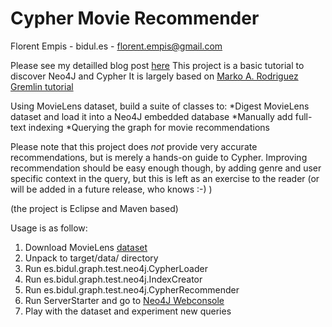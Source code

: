 Cypher Movie Recommender
========================
Florent Empis - bidul.es - florent.empis@gmail.com

Please see my detailled blog post [here](http://blog.bidul.es/post/2012/06/21/Neo4J/Cypher-Recommendation-engine4)
This project is a basic tutorial to discover Neo4J and Cypher
It is largely based on [Marko A. Rodriguez Gremlin tutorial](http://markorodriguez.com/2011/09/22/a-graph-based-movie-recommender-engine/)

Using MovieLens dataset, build a suite of classes to:
*Digest MovieLens dataset and load it into a Neo4J embedded database
*Manually add full-text indexing
*Querying the graph for movie recommendations

Please note that this project does *not* provide very accurate recommendations, but is merely a hands-on guide to Cypher. 
Improving recommendation should be easy enough though, by adding genre and user specific context in the query, but this is left as an exercise to the reader
(or will be added in a future release, who knows :-) )

(the project is Eclipse and Maven based)

Usage is as follow:
1. Download MovieLens [dataset](http://www.grouplens.org/node/73)
2. Unpack to target/data/ directory
3. Run es.bidul.graph.test.neo4j.CypherLoader
4. Run es.bidul.graph.test.neo4j.IndexCreator
5. Run es.bidul.graph.test.neo4j.CypherRecommender
6. Run ServerStarter and go to [Neo4J Webconsole](http://localhost:7474)
7. Play with the dataset and experiment new queries